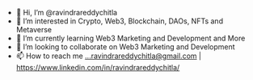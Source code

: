 - 👋 Hi, I’m @ravindrareddychitla
- 👀 I’m interested in Crypto, Web3, Blockchain, DAOs, NFTs and Metaverse
- 🌱 I’m currently learning Web3 Marketing and Development and More
- 💞️ I’m looking to collaborate on Web3 Marketing and Development
- 📫 How to reach me ...ravindrareddychitla@gmail.com | https://www.linkedin.com/in/ravindrareddychitla/

<!---
ravindrareddychitla/ravindrareddychitla is a ✨ special ✨ repository because its `README.md` (this file) appears on your GitHub profile.
You can click the Preview link to take a look at your changes.
--->
